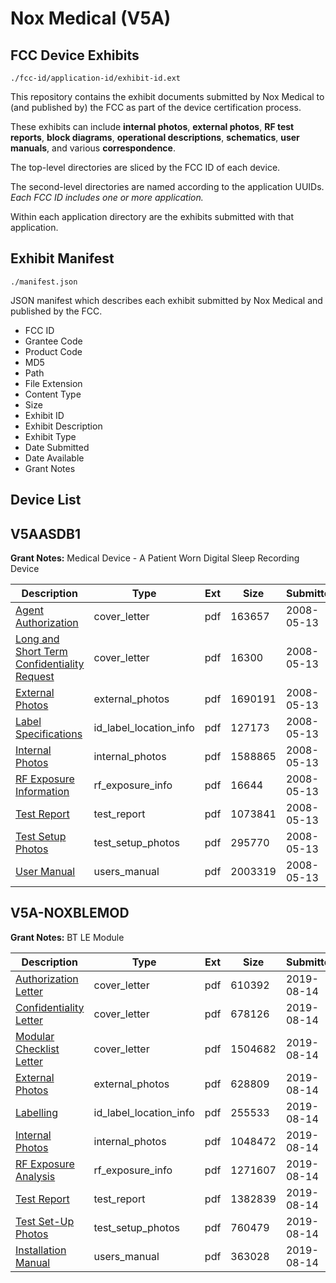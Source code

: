 # Nox Medical (V5A)
## FCC Device Exhibits

```
./fcc-id/application-id/exhibit-id.ext
```

This repository contains the exhibit documents submitted by Nox Medical to (and published by) the FCC as part of the device certification process.

These exhibits can include **internal photos**, **external photos**, **RF test reports**, **block diagrams**, **operational descriptions**, **schematics**, **user manuals**, and various **correspondence**.

The top-level directories are sliced by the FCC ID of each device.

The second-level directories are named according to the application UUIDs. *Each FCC ID includes one or more application.*

Within each application directory are the exhibits submitted with that application. 

## Exhibit Manifest

```
./manifest.json
```

JSON manifest which describes each exhibit submitted by Nox Medical and published by the FCC.

- FCC ID
- Grantee Code
- Product Code
- MD5
- Path
- File Extension
- Content Type
- Size
- Exhibit ID
- Exhibit Description
- Exhibit Type
- Date Submitted
- Date Available
- Grant Notes

## Device List
## V5AASDB1
**Grant Notes:** Medical Device - A Patient Worn Digital Sleep Recording Device

| Description | Type | Ext | Size | Submitted | Available |
| ----------- | ---- | --- | ---- | --------- | --------- |
| [Agent Authorization](V5AASDB1/b84e10e9cd78bebdd87ecfd73352ae18/940231.pdf) | cover_letter | pdf | 163657 | 2008-05-13 | 2008-05-13 |
| [Long and Short Term Confidentiality Request](V5AASDB1/b84e10e9cd78bebdd87ecfd73352ae18/940232.pdf) | cover_letter | pdf | 16300 | 2008-05-13 | 2008-05-13 |
| [External Photos](V5AASDB1/b84e10e9cd78bebdd87ecfd73352ae18/940241.pdf) | external_photos | pdf | 1690191 | 2008-05-13 | 2008-06-30 |
| [Label Specifications](V5AASDB1/b84e10e9cd78bebdd87ecfd73352ae18/940240.pdf) | id_label_location_info | pdf | 127173 | 2008-05-13 | 2008-05-13 |
| [Internal Photos](V5AASDB1/b84e10e9cd78bebdd87ecfd73352ae18/940242.pdf) | internal_photos | pdf | 1588865 | 2008-05-13 | 2008-06-30 |
| [RF Exposure Information](V5AASDB1/b84e10e9cd78bebdd87ecfd73352ae18/940267.pdf) | rf_exposure_info | pdf | 16644 | 2008-05-13 | 2008-05-13 |
| [Test Report](V5AASDB1/b84e10e9cd78bebdd87ecfd73352ae18/940265.pdf) | test_report | pdf | 1073841 | 2008-05-13 | 2008-05-13 |
| [Test Setup Photos](V5AASDB1/b84e10e9cd78bebdd87ecfd73352ae18/940243.pdf) | test_setup_photos | pdf | 295770 | 2008-05-13 | 2008-06-30 |
| [User Manual](V5AASDB1/b84e10e9cd78bebdd87ecfd73352ae18/940266.pdf) | users_manual | pdf | 2003319 | 2008-05-13 | 2008-06-30 |
## V5A-NOXBLEMOD
**Grant Notes:** BT LE Module

| Description | Type | Ext | Size | Submitted | Available |
| ----------- | ---- | --- | ---- | --------- | --------- |
| [Authorization Letter](V5A-NOXBLEMOD/2dff55addfa34e7f425f5f8829ff83d6/4399004.pdf) | cover_letter | pdf | 610392 | 2019-08-14 | 2019-08-14 |
| [Confidentiality Letter](V5A-NOXBLEMOD/2dff55addfa34e7f425f5f8829ff83d6/4399005.pdf) | cover_letter | pdf | 678126 | 2019-08-14 | 2019-08-14 |
| [Modular Checklist Letter](V5A-NOXBLEMOD/2dff55addfa34e7f425f5f8829ff83d6/4399006.pdf) | cover_letter | pdf | 1504682 | 2019-08-14 | 2019-08-14 |
| [External Photos](V5A-NOXBLEMOD/2dff55addfa34e7f425f5f8829ff83d6/4399007.pdf) | external_photos | pdf | 628809 | 2019-08-14 | 2019-08-14 |
| [Labelling](V5A-NOXBLEMOD/2dff55addfa34e7f425f5f8829ff83d6/4399009.pdf) | id_label_location_info | pdf | 255533 | 2019-08-14 | 2019-08-14 |
| [Internal Photos](V5A-NOXBLEMOD/2dff55addfa34e7f425f5f8829ff83d6/4399008.pdf) | internal_photos | pdf | 1048472 | 2019-08-14 | 2019-08-14 |
| [RF Exposure Analysis](V5A-NOXBLEMOD/2dff55addfa34e7f425f5f8829ff83d6/4399012.pdf) | rf_exposure_info | pdf | 1271607 | 2019-08-14 | 2019-08-14 |
| [Test Report](V5A-NOXBLEMOD/2dff55addfa34e7f425f5f8829ff83d6/4399014.pdf) | test_report | pdf | 1382839 | 2019-08-14 | 2019-08-14 |
| [Test Set-Up Photos](V5A-NOXBLEMOD/2dff55addfa34e7f425f5f8829ff83d6/4399015.pdf) | test_setup_photos | pdf | 760479 | 2019-08-14 | 2019-08-14 |
| [Installation Manual](V5A-NOXBLEMOD/2dff55addfa34e7f425f5f8829ff83d6/4399016.pdf) | users_manual | pdf | 363028 | 2019-08-14 | 2019-08-14 |
